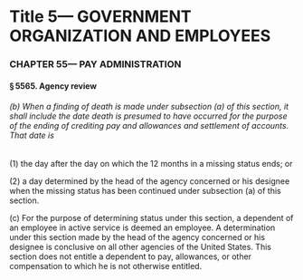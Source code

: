 
# Title 5— GOVERNMENT ORGANIZATION AND EMPLOYEES
### CHAPTER 55— PAY ADMINISTRATION
#### § 5565. Agency review
###### (b) When a finding of death is made under subsection (a) of this section, it shall include the date death is presumed to have occurred for the purpose of the ending of crediting pay and allowances and settlement of accounts. That date is

(1) the day after the day on which the 12 months in a missing status ends; or

(2) a day determined by the head of the agency concerned or his designee when the missing status has been continued under subsection (a) of this section.

(c) For the purpose of determining status under this section, a dependent of an employee in active service is deemed an employee. A determination under this section made by the head of the agency concerned or his designee is conclusive on all other agencies of the United States. This section does not entitle a dependent to pay, allowances, or other compensation to which he is not otherwise entitled.
